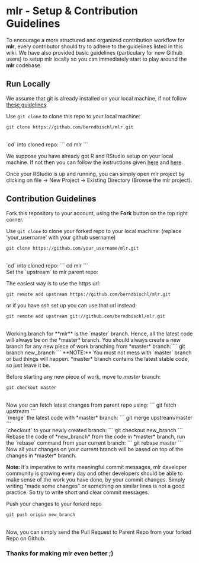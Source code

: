 mlr - Setup & Contribution Guidelines
=========

To encourage a more structured and organized contribution workflow for <b>mlr</b>, every contributor should try to adhere to the guidelines listed in this wiki. We have also provided basic guidelines (particulary for new Github users) to setup mlr locally so you can immediately start to play around the <b>mlr</b> codebase.

## Run Locally
We assume that git is already installed on your local machine, if not follow [these guidelines](https://help.github.com/articles/set-up-git/). 

Use `git clone` to clone this repo to your local machine:
```
git clone https://github.com/berndbischl/mlr.git
```
<br>
`cd` into cloned repo:
```
cd mlr
```

We suppose you have already got R and RStudio setup on your local machine. If not then you can follow the instructions given [here](http://cran.r-project.org/bin/linux/ubuntu/README.html) and [here](http://www.rstudio.com/products/rstudio/#Desk). 

Once your RStudio is up and running, you can simply open mlr project by clicking on file -> New Project -> Existing Directory (Browse the mlr project).

## Contribution Guidelines

Fork this repository to your account, using the **Fork** button on the top right corner.

Use `git clone` to clone your forked repo to your local machine:
(replace 'your_username' with your github username)
```
git clone https://github.com/your_username/mlr.git
```
<br>
`cd` into cloned repo:
```
cd mlr
```
<br>
Set the `upstream` to mlr parent repo:

The easiest way is to use the https url:
```
git remote add upstream https://github.com/berndbischl/mlr.git
```

or if you have ssh set up you can use that url instead:
```
git remote add upstream git://github.com/berndbischl/mlr.git
```

<br>
Working branch for **mlr** is the `master` branch. Hence, all the latest code will always be on the *master* branch.
You should always create a new branch for any new piece of work branching from *master* branch:
```
git branch new_branch
```
**NOTE:** You must not mess with `master` branch or bad things will happen.
*master* branch contains the latest stable code, so just leave it be.

Before starting any new piece of work, move to *master* branch:
```
git checkout master
```
<br>
Now you can fetch latest changes from parent repo using:
```
git fetch upstream
```
<br>
`merge` the latest code with *master* branch:
```
git merge upstream/master
```
<br>
`checkout` to your newly created branch:
```
git checkout new_branch
```
<br>
Rebase the code of *new_branch* from the code in *master* branch, run the `rebase` command from your current branch:
```
git rebase master
```
Now all your changes on your current branch will be based on top of the changes in *master* branch.

<b>Note: </b> It's imperative to write meaningful commit messages, mlr developer community is growing every day and other developers should be able to make sense of the work you have done, by your commit changes. Simply writing "made some changes" or something on similar lines is not a good practice. So try to write short and clear commit messages.

Push your changes to your forked repo
```
git push origin new_branch
```
<br>
Now, you can simply send the Pull Request to Parent Repo from your forked Repo on Github.

### Thanks for making mlr even better ;)